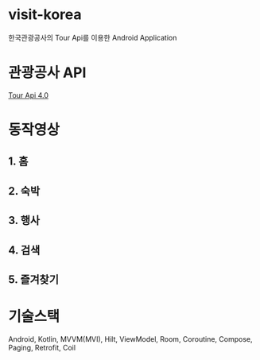 # visit-korea
한국관광공사의 Tour Api를 이용한 Android Application

# 관광공사 API 
[Tour Api 4.0](https://api.visitkorea.or.kr/#/)

# 동작영상
## 1. 홈

## 2. 숙박

## 3. 행사

## 4. 검색

## 5. 즐겨찾기

# 기술스택
Android, Kotlin, MVVM(MVI), Hilt, ViewModel, Room, Coroutine, Compose, Paging, Retrofit, Coil
